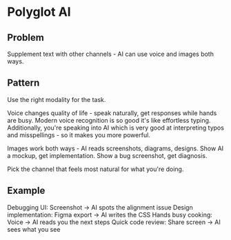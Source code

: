 # Polyglot AI

## Problem
Supplement text with other channels - AI can use voice and images both ways.

## Pattern
Use the right modality for the task.

Voice changes quality of life - speak naturally, get responses while hands are busy.
Modern voice recognition is so good it's like effortless typing. Additionally, you're speaking into AI which is very good at interpreting typos and misspellings - so it makes you more powerful.

Images work both ways - AI reads screenshots, diagrams, designs.
Show AI a mockup, get implementation. Show a bug screenshot, get diagnosis.

Pick the channel that feels most natural for what you're doing.

## Example
Debugging UI: Screenshot → AI spots the alignment issue
Design implementation: Figma export → AI writes the CSS
Hands busy cooking: Voice → AI reads you the next steps
Quick code review: Share screen → AI sees what you see
